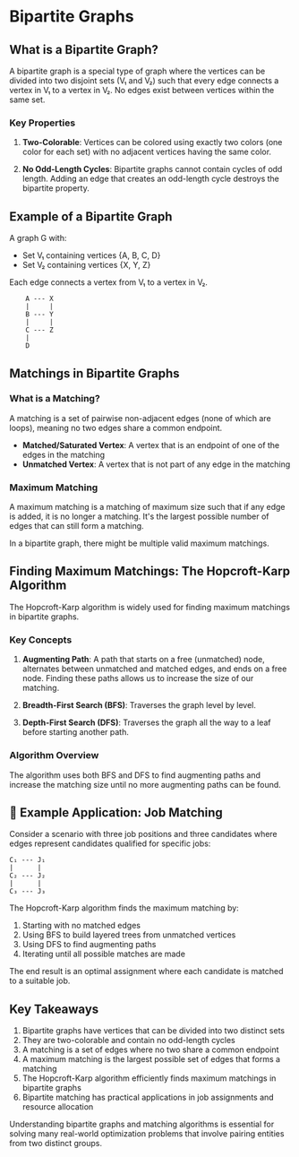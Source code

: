 # Bipartite Graphs

## What is a Bipartite Graph?

A bipartite graph is a special type of graph where the vertices can be divided into two disjoint sets (V₁ and V₂) such that every edge connects a vertex in V₁ to a vertex in V₂. No edges exist between vertices within the same set.

### Key Properties

1. **Two-Colorable**: Vertices can be colored using exactly two colors (one color for each set) with no adjacent vertices having the same color.
   
2. **No Odd-Length Cycles**: Bipartite graphs cannot contain cycles of odd length. Adding an edge that creates an odd-length cycle destroys the bipartite property.

## Example of a Bipartite Graph

A graph G with:
- Set V₁ containing vertices {A, B, C, D}
- Set V₂ containing vertices {X, Y, Z}

Each edge connects a vertex from V₁ to a vertex in V₂.

```
    A --- X
    |     |
    B --- Y
    |     |
    C --- Z
    |
    D
```

## Matchings in Bipartite Graphs

### What is a Matching?

A matching is a set of pairwise non-adjacent edges (none of which are loops), meaning no two edges share a common endpoint.

- **Matched/Saturated Vertex**: A vertex that is an endpoint of one of the edges in the matching
- **Unmatched Vertex**: A vertex that is not part of any edge in the matching

### Maximum Matching

A maximum matching is a matching of maximum size such that if any edge is added, it is no longer a matching. It's the largest possible number of edges that can still form a matching.

In a bipartite graph, there might be multiple valid maximum matchings.

## Finding Maximum Matchings: The Hopcroft-Karp Algorithm

The Hopcroft-Karp algorithm is widely used for finding maximum matchings in bipartite graphs.

### Key Concepts

1. **Augmenting Path**: A path that starts on a free (unmatched) node, alternates between unmatched and matched edges, and ends on a free node. Finding these paths allows us to increase the size of our matching.

2. **Breadth-First Search (BFS)**: Traverses the graph level by level.

3. **Depth-First Search (DFS)**: Traverses the graph all the way to a leaf before starting another path.

### Algorithm Overview

The algorithm uses both BFS and DFS to find augmenting paths and increase the matching size until no more augmenting paths can be found.

## 💼 Example Application: Job Matching

Consider a scenario with three job positions and three candidates where edges represent candidates qualified for specific jobs:

```
C₁ --- J₁
|      |
C₂ --- J₂
|      |
C₃ --- J₃
```

The Hopcroft-Karp algorithm finds the maximum matching by:

1. Starting with no matched edges
2. Using BFS to build layered trees from unmatched vertices
3. Using DFS to find augmenting paths
4. Iterating until all possible matches are made

The end result is an optimal assignment where each candidate is matched to a suitable job.

## Key Takeaways

1. Bipartite graphs have vertices that can be divided into two distinct sets
2. They are two-colorable and contain no odd-length cycles
3. A matching is a set of edges where no two share a common endpoint
4. A maximum matching is the largest possible set of edges that forms a matching
5. The Hopcroft-Karp algorithm efficiently finds maximum matchings in bipartite graphs
6. Bipartite matching has practical applications in job assignments and resource allocation

Understanding bipartite graphs and matching algorithms is essential for solving many real-world optimization problems that involve pairing entities from two distinct groups.